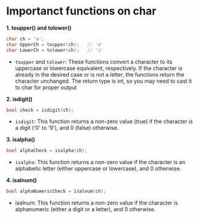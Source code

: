 # Importanct functions on char 

**1. toupper() and tolower()**
```cpp
char ch = 'a';
char UpperCh = toupper(ch);   // 'A'
char LowerCh = tolower(ch);   // 'a'
```
- `toupper` and `tolower`: These functions convert a character to its uppercase or lowercase equivalent, respectively. If the character is already in the desired case or is not a letter, the functions return the character unchanged. The return type is int, so you may need to cast it to char for proper output

**2. isdigit()**
```cpp
bool check = isdigit(ch);
```
- `isdigit`: This function returns a non-zero value (true) if the character is a digit ('0' to '9'), and 0 (false) otherwise.

**3. isalpha()**
```cpp
bool alphaCheck = isalpha(ch);
```
- `isalpha`: This function returns a non-zero value if the character is an alphabetic letter (either uppercase or lowercase), and 0 otherwise.

**4. isalnum()**
```cpp
bool alphaNumericCheck = isalnum(ch);
```
- isalnum: This function returns a non-zero value if the character is alphanumeric (either a digit or a letter), and 0 otherwise.